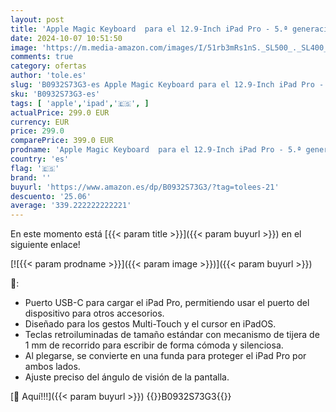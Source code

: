 ```yaml
---
layout: post
title: 'Apple Magic Keyboard  para el 12.9-Inch iPad Pro - 5.ª generación  - Español - en Negro'
date: 2024-10-07 10:51:50
image: 'https://m.media-amazon.com/images/I/51rb3mRs1nS._SL500_._SL400_.jpg'
comments: true
category: ofertas
author: 'tole.es'
slug: 'B0932S73G3-es Apple Magic Keyboard para el 12.9-Inch iPad Pro - 5.ª...'
sku: 'B0932S73G3-es'
tags: [ 'apple','ipad','🇪🇸', ]
actualPrice: 299.0 EUR
currency: EUR
price: 299.0
comparePrice: 399.0 EUR
prodname: 'Apple Magic Keyboard  para el 12.9-Inch iPad Pro - 5.ª generación  - Español - en Negro'
country: 'es'
flag: '🇪🇸'
brand: ''
buyurl: 'https://www.amazon.es/dp/B0932S73G3/?tag=tolees-21'
descuento: '25.06'
average: '339.222222222221'
---
```


En este momento está [{{< param title >}}]({{< param buyurl >}}) en el siguiente enlace!

[![{{< param prodname >}}]({{< param image >}})]({{< param buyurl >}})

🔎:

- Puerto USB-C para cargar el iPad Pro, permitiendo usar el puerto del dispositivo para otros accesorios.
- Diseñado para los gestos Multi-Touch y el cursor en iPadOS.
- Teclas retroiluminadas de tamaño estándar con mecanismo de tijera de 1 mm de recorrido para escribir de forma cómoda y silenciosa.
- Al plegarse, se convierte en una funda para proteger el iPad Pro por ambos lados.
- Ajuste preciso del ángulo de visión de la pantalla.

[🛒 Aquí!!!]({{< param buyurl >}})
{{<world>}}B0932S73G3{{</world>}}

